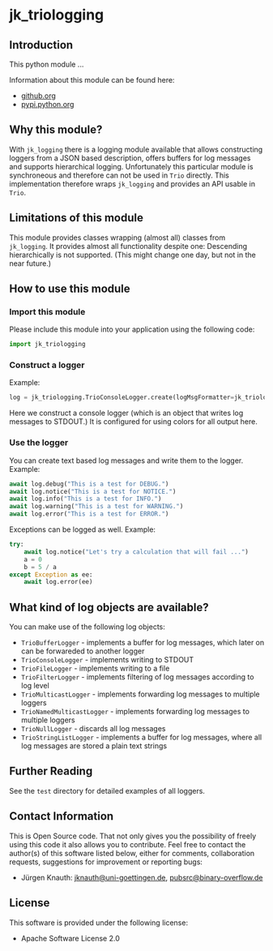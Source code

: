 ﻿jk_triologging
==========

Introduction
------------

This python module ...

Information about this module can be found here:

* [github.org](https://github.com/jkpubsrc/....)
* [pypi.python.org](https://pypi.python.org/pypi/jk_triologging)

Why this module?
----------------

With `jk_logging` there is a logging module available that allows constructing loggers from a JSON based description, offers buffers for log messages and supports hierarchical logging. Unfortunately this particular module is synchroneous and therefore can not be used in `Trio` directly. This implementation therefore wraps `jk_logging` and provides an API usable in `Trio`.

Limitations of this module
--------------------------

This module provides classes wrapping (almost all) classes from `jk_logging`. It provides almost all functionality despite one: Descending hierarchically is not supported. (This might change one day, but not in the near future.)

How to use this module
----------------------

### Import this module

Please include this module into your application using the following code:

```python
import jk_triologging
```

### Construct a logger

Example:

```python
log = jk_triologging.TrioConsoleLogger.create(logMsgFormatter=jk_triologging.COLOR_LOG_MESSAGE_FORMATTER)
```

Here we construct a console logger (which is an object that writes log messages to STDOUT.) It is configured for using colors for all output here.

### Use the logger

You can create text based log messages and write them to the logger. Example:

```python
await log.debug("This is a test for DEBUG.")
await log.notice("This is a test for NOTICE.")
await log.info("This is a test for INFO.")
await log.warning("This is a test for WARNING.")
await log.error("This is a test for ERROR.")
```

Exceptions can be logged as well. Example:

```python
try:
	await log.notice("Let's try a calculation that will fail ...")
	a = 0
	b = 5 / a
except Exception as ee:
	await log.error(ee)
```

What kind of log objects are available?
---------------------------------------

You can make use of the following log objects:

* `TrioBufferLogger` - implements a buffer for log messages, which later on can be forwareded to another logger
* `TrioConsoleLogger` - implements writing to STDOUT
* `TrioFileLogger` - implements writing to a file
* `TrioFilterLogger` - implements filtering of log messages according to log level
* `TrioMulticastLogger` - implements forwarding log messages to multiple loggers
* `TrioNamedMulticastLogger` - implements forwarding log messages to multiple loggers
* `TrioNullLogger` - discards all log messages
* `TrioStringListLogger` - implements a buffer for log messages, where all log messages are stored a plain text strings

Further Reading
-------------------

See the `test` directory for detailed examples of all loggers.

Contact Information
-------------------

This is Open Source code. That not only gives you the possibility of freely using this code it also
allows you to contribute. Feel free to contact the author(s) of this software listed below, either
for comments, collaboration requests, suggestions for improvement or reporting bugs:

* Jürgen Knauth: jknauth@uni-goettingen.de, pubsrc@binary-overflow.de

License
-------

This software is provided under the following license:

* Apache Software License 2.0



